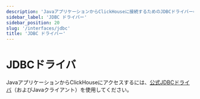 ```yaml
---
description: 'JavaアプリケーションからClickHouseに接続するためのJDBCドライバーの使用ガイド'
sidebar_label: 'JDBC ドライバー'
sidebar_position: 20
slug: '/interfaces/jdbc'
title: 'JDBC ドライバー'
---
```





# JDBCドライバ

JavaアプリケーションからClickHouseにアクセスするには、[公式JDBCドライバ](/integrations/language-clients/java/jdbc)（およびJavaクライアント）を使用してください。
